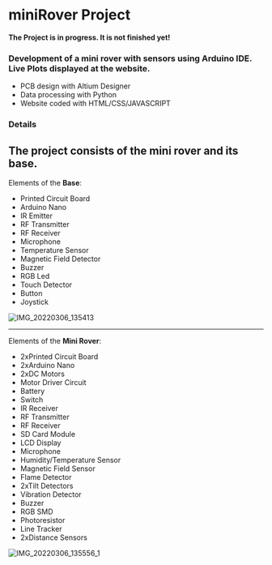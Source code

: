 # miniRover Project 
**The Project is in progress. It is not finished yet!**
### Development of a mini rover with sensors using Arduino IDE. Live Plots displayed at the website.

* PCB design with Altium Designer
* Data processing with Python
* Website coded with HTML/CSS/JAVASCRIPT 

### Details
The project consists of the **mini rover** and its **base**.  
------------------------------------------------------------
Elements of the **Base**:
- Printed Circuit Board
- Arduino Nano
- IR Emitter
- RF Transmitter
- RF Receiver
- Microphone
- Temperature Sensor
- Magnetic Field Detector
- Buzzer
- RGB Led
- Touch Detector
- Button
- Joystick

![IMG_20220306_135413](https://user-images.githubusercontent.com/53604815/156925748-af3aefec-cdf1-4565-9be2-592545910ac3.jpg)

------------------------------------------------------------
Elements of the **Mini Rover**:
- 2xPrinted Circuit Board
- 2xArduino Nano
- 2xDC Motors
- Motor Driver Circuit
- Battery
- Switch
- IR Receiver
- RF Transmitter
- RF Receiver
- SD Card Module
- LCD Display
- Microphone
- Humidity/Temperature Sensor
- Magnetic Field Sensor
- Flame Detector
- 2xTilt Detectors
- Vibration Detector
- Buzzer
- RGB SMD
- Photoresistor
- Line Tracker
- 2xDistance Sensors

![IMG_20220306_135556_1](https://user-images.githubusercontent.com/53604815/156925755-f570fc79-ed22-4e55-b427-f2b66c3b0a38.jpg)
